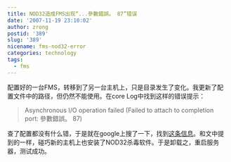 ```yaml
---
title: NOD32造成FMS出现“...參數錯誤。 87”错误
date: '2007-11-19 23:10:02'
author: zrong
postid: '389'
slug: '389'
nicename: fms-nod32-error
categories: technology
tags:
  - fms
---
```


配置好的一台FMS，转移到了另一台主机上，只是目录发生了变化。我更新了配置文件中的路径，但仍然不能使用。在core
Log中找到这样的错误提示：

> Asynchronous I/O operation failed (Failed to attach to completion
> port: 參數錯誤。 87)

查了配置都没有什么错，于是就在google上搜了一下，找到[这条信息](http://www.ittang.com/2007/1101/1029.html)。和文中提到的一样，碰巧新的主机上也安装了NOD32杀毒软件。于是卸载之，重启服务器，测试成功。

